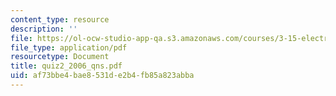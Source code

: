 ```yaml
---
content_type: resource
description: ''
file: https://ol-ocw-studio-app-qa.s3.amazonaws.com/courses/3-15-electrical-optical-magnetic-materials-and-devices-fall-2006/af73bbe4bae8531de2b4fb85a823abba_quiz2_2006_qns.pdf
file_type: application/pdf
resourcetype: Document
title: quiz2_2006_qns.pdf
uid: af73bbe4-bae8-531d-e2b4-fb85a823abba
---
```


